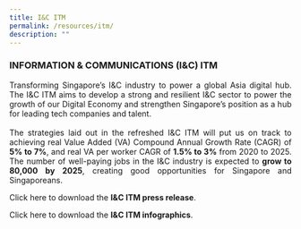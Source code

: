 ```yaml
---
title: I&C ITM
permalink: /resources/itm/
description: ""
---
```

### INFORMATION &amp; COMMUNICATIONS (I&amp;C) ITM

<p align="justify">Transforming Singapore’s I&amp;C industry to power a global Asia digital hub. The I&amp;C ITM aims to develop a strong and resilient I&amp;C sector to power the growth of our Digital Economy and strengthen Singapore’s position as a hub for leading tech companies and talent. <br><br>The strategies laid out in the refreshed I&amp;C ITM will put us on track to achieving real Value Added (VA) Compound Annual Growth Rate (CAGR) of <b>5% to 7%</b>, and real VA per worker CAGR of <b>1.5% to 3%</b> from 2020 to 2025. The number of well-paying jobs in the I&amp;C industry is expected to <b>grow to 80,000 by 2025</b>, creating good opportunities for Singapore and Singaporeans.

Click here to download the <b>I&amp;C ITM press release</b>.[](/files/i&amp;c%20itm%20press%20release.pdf)

Click here to download the <b>I&amp;C ITM infographics</b>.[](/files/i&amp;c%20itm%20infographic.pdf)
</p>